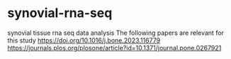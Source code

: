 # synovial-rna-seq
synovial tissue rna seq data analysis
The following papers are relevant for this study
https://doi.org/10.1016/j.bone.2023.116779
https://journals.plos.org/plosone/article?id=10.1371/journal.pone.0267921
